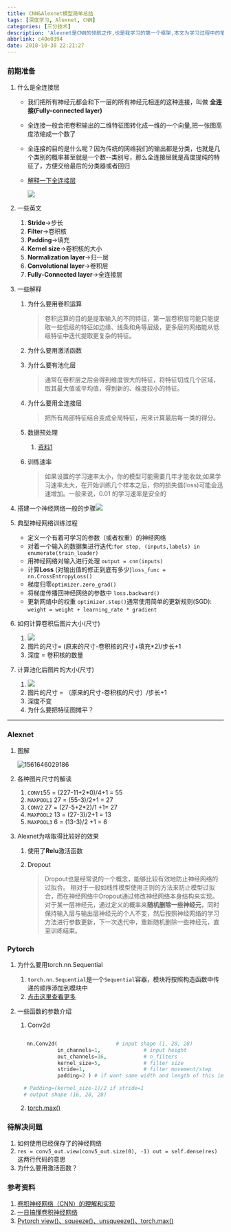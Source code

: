 ```yaml
---
title: CNN&Alexnet模型简单总结
tags: [深度学习, Alexnet, CNN]
categories: [三分技术]
description: 'Alexnet是CNN的领航之作,也是我学习的第一个框架,本文为学习过程中的笔记,大部分来自网络'
abbrlink: c40e0394
date: 2018-10-30 22:21:27
---
```


### 前期准备

1.  什么是全连接层
    *   我们把所有神经元都会和下一层的所有神经元相连的这种连接，叫做 **全连接(Fully-connected layer)**
    
    *   全连接一般会把卷积输出的二维特征图转化成一维的一个向量,把一张图高度浓缩成一个数了
    
    *   全连接的目的是什么呢？因为传统的网络我们的输出都是分类，也就是几个类别的概率甚至就是一个数--类别号，那么全连接层就是高度提纯的特征了，方便交给最后的分类器或者回归
    
    *   [解释一下全连接层](https://blog.csdn.net/u011021773/article/details/78121359)
    
        ![](http://qiniu.dcts.top/%E5%85%A8%E8%BF%9E%E6%8E%A5.png)
    
2.  一些英文
    1.  **Stride**->步长
    2.  **Filter**->卷积核
    3.  **Padding**->填充
    4.  **Kernel size**->卷积核的大小
    5.  **Normalization layer**->归一层
    6.  **Convolutional layer**->卷积层
    7.  **Fully-Connected layer**->全连接层
3.  一些解释
    1.  为什么要用卷积运算
      
        > 卷积运算的目的是提取输入的不同特征，第一层卷积层可能只能提取一些低级的特征如边缘、线条和角等层级，更多层的网络能从低级特征中迭代提取更复杂的特征。
        
    2.  为什么要用激活函数
    3.  为什么要有池化层
      
        > 通常在卷积层之后会得到维度很大的特征，将特征切成几个区域，取其最大值或平均值，得到新的、维度较小的特征。
        
    4.  为什么要用全连接层
      
        > 把所有局部特征结合变成全局特征，用来计算最后每一类的得分。
        
    5.  数据预处理
      
        1.  [资料1](https://blog.csdn.net/elaine_bao/article/details/50889856)
    6.  训练速率
      
        > 如果设置的学习速率太小，你的模型可能需要几年才能收敛;如果学习速率太大，在开始训练几个样本之后，你的损失值(loss)可能会迅速增加。一般来说，0.01 的学习速率是安全的
    
4.  搭建一个神经网络一般的步骤![](http://qiniu.dcts.top/%E6%90%AD%E5%BB%BA%E4%B8%80%E4%B8%AA%E7%A5%9E%E7%BB%8F%E7%BD%91%E7%BB%9C%E5%9B%BE%E8%A7%A3.jpg)
5.  典型神经网络训练过程
    *   定义一个有着可学习的参数（或者权重）的神经网络
    *   对着一个输入的数据集进行迭代:`for step, (inputs,labels) in enumerate(train_loader)`
    *   用神经网络对输入进行处理 `output = cnn(inputs)`
    *   计算**Loss** (对输出值的修正到底有多少)`loss_func = nn.CrossEntropyLoss()`
    *   梯度归零`optimizer.zero_grad()`
    *   将梯度传播回神经网络的参数中 `loss.backward()`
    *   更新网络中的权重 `optimizer.step()`通常使用简单的更新规则(SGD): `weight = weight + learning_rate * gradient`
6.  如何计算卷积后图片大小(尺寸)
    1.  ![](http://qiniu.dcts.top/%E8%AE%A1%E7%AE%97%E5%8D%B7%E7%A7%AF%E5%90%8E%E5%9B%BE%E7%89%87%E5%A4%A7%E5%B0%8F.jpg)
    2.  图片的尺寸= (原来的尺寸-卷积核的尺寸+填充*2)/步长+1
    3.  深度 = 卷积核的数量
7.  计算池化后图片的大小(尺寸)
    1.  ![](http://qiniu.dcts.top/%E8%AE%A1%E7%AE%97%E5%8D%B7%E7%A7%AF%E5%90%8E%E5%9B%BE%E7%89%87%E5%A4%A7%E5%B0%8F.jpg)
    2.  图片的尺寸 = （原来的尺寸-卷积核的尺寸）/步长+1
    3.  深度不变
    4.  为什么要把特征图摊平？

* * *

### Alexnet

1.  图解

    ![1561646029186](http://qiniu.dcts.top/Alexnet.jpg)

2.  各种图片尺寸的解读
    1.  `CONV1`55 = (227-11+2*0)/4+1 = 55
    2.  `MAXPOOL1` 27 = (55-3)/2+1 = 27
    3.  `CONV2` 27 = (27-5+2*2)/1 +1= 27
    4.  `MAXPOOL2` 13 = (27-3)/2+1 = 13
    5.  `MAXPOOL3` 6 = (13-3)/2 +1 = 6

3.  Alexnet为啥取得比较好的效果
    1.  使用了**Relu**激活函数
    2.  Dropout
      
        > Dropout也是经常说的一个概念，能够比较有效地防止神经网络的过拟合。 相对于一般如线性模型使用正则的方法来防止模型过拟合，而在神经网络中Dropout通过修改神经网络本身结构来实现。对于某一层神经元，通过定义的概率来**随机删除一些神经元**，同时保持输入层与输出层神经元的个人不变，然后按照神经网络的学习方法进行参数更新，下一次迭代中，重新随机删除一些神经元，直至训练结束。
        



### Pytorch

1.  为什么要用torch.nn.Sequential
    1.  `torch.nn.Sequential`是一个`Sequential`容器，模块将按照构造函数中传递的顺序添加到模块中
    2.  [点击这里查看更多](https://ptorch.com/news/57.html)
    
2.  一些函数的参数介绍

    1. Conv2d
    ```python

       nn.Conv2d(                 	# input shape (1, 28, 28)	
                 in_channels=1,              # input height
                 out_channels=16,            # n_filters
                 kernel_size=5,              # filter size
                 stride=1,                   # filter movement/step
                 padding=2 ) # if want same width and length of this image after con2d. 

      # Padding=(kernel_size-1)/2 if stride=1
      # output shape (16, 28, 28)

    ```

    2. [torch.max()](https://blog.csdn.net/Z_lbj/article/details/79766690)



### 待解决问题

1.  如何使用已经保存了的神经网络
2.  `res = conv5_out.view(conv5_out.size(0), -1) out = self.dense(res)` 这两行代码的意思
3.  为什么要用激活函数？

### 参考资料

1.  [卷积神经网络（CNN）的理解和实现](https://blog.csdn.net/qq_33414271/article/details/79337141)
2.  [一日搞懂卷积神经网络](https://community.bigquant.com/t/%E4%B8%80%E6%97%A5%E6%90%9E%E6%87%82%E5%8D%B7%E7%A7%AF%E7%A5%9E%E7%BB%8F%E7%BD%91%E7%BB%9C/126015)
3.  [Pytorch view()、squeeze()、unsqueeze()、torch.max()](https://blog.csdn.net/jacke121/article/details/80595928)